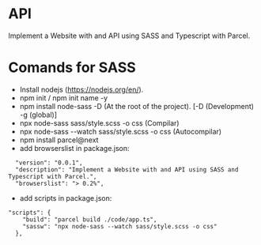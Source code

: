 # API
 Implement a Website with and API using SASS and Typescript with Parcel.

# Comands for SASS
- Install nodejs (https://nodejs.org/en/).
- npm init / npm init name -y
- npm install node-sass -D (At the root of the project).
[-D (Development) -g (global)]
- npx node-sass sass/style.scss -o css (Compilar)
- npx node-sass --watch sass/style.scss -o css (Autocompilar)
- npm install parcel@next
- add browserslist in package.json:
```"name": "api",
  "version": "0.0.1",
  "description": "Implement a Website with and API using SASS and Typescript with Parcel.",
  "browserslist": "> 0.2%",
```
- add scripts in package.json:
```
"scripts": {
    "build": "parcel build ./code/app.ts",
    "sassw": "npx node-sass --watch sass/style.scss -o css"
  },
```